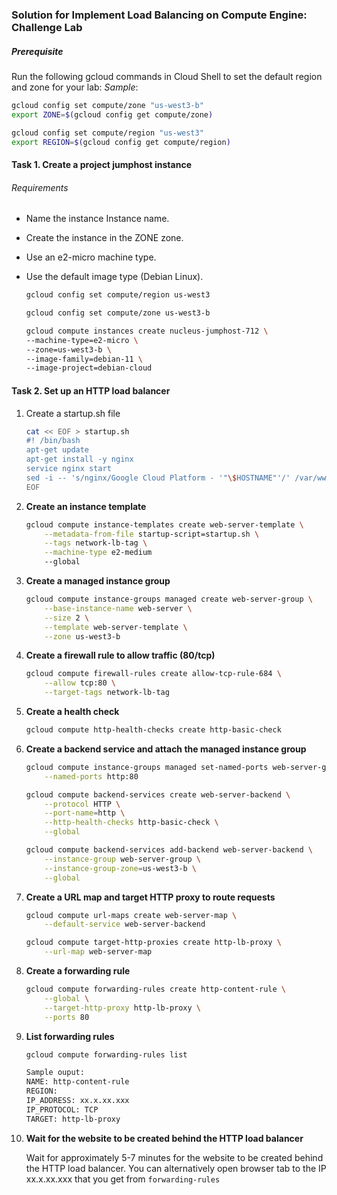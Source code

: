### Solution for Implement Load Balancing on Compute Engine: Challenge Lab

##### Prerequisite
Run the following gcloud commands in Cloud Shell to set the default region and zone for your lab:
*Sample*:
```bash 
gcloud config set compute/zone "us-west3-b"
export ZONE=$(gcloud config get compute/zone)

gcloud config set compute/region "us-west3"
export REGION=$(gcloud config get compute/region)
```

#### Task 1. Create a project jumphost instance

###### Requirements

- Name the instance Instance name.
- Create the instance in the ZONE zone.
- Use an e2-micro machine type.
- Use the default image type (Debian Linux).

    ```bash
    gcloud config set compute/region us-west3
    ```

    ```bash
    gcloud config set compute/zone us-west3-b
    ```

    ```bash
    gcloud compute instances create nucleus-jumphost-712 \
    --machine-type=e2-micro \
    --zone=us-west3-b \
    --image-family=debian-11 \
    --image-project=debian-cloud
    ```

#### Task 2. Set up an HTTP load balancer

1. Create a startup.sh file

    ```bash
    cat << EOF > startup.sh
    #! /bin/bash
    apt-get update
    apt-get install -y nginx
    service nginx start
    sed -i -- 's/nginx/Google Cloud Platform - '"\$HOSTNAME"'/' /var/www/html/index.nginx-debian.html
    EOF
    ```

2. **Create an instance template**

    ```bash
    gcloud compute instance-templates create web-server-template \
        --metadata-from-file startup-script=startup.sh \
        --tags network-lb-tag \
        --machine-type e2-medium
        --global
    ```

3. **Create a managed instance group**

    ```bash
    gcloud compute instance-groups managed create web-server-group \
        --base-instance-name web-server \
        --size 2 \
        --template web-server-template \
        --zone us-west3-b
    ```

4. **Create a firewall rule to allow traffic (80/tcp)**

    ```bash
    gcloud compute firewall-rules create allow-tcp-rule-684 \
        --allow tcp:80 \
        --target-tags network-lb-tag
    ```

5. **Create a health check**

    ```bash
    gcloud compute http-health-checks create http-basic-check
    ```

6. **Create a backend service and attach the managed instance group**

    ```bash
    gcloud compute instance-groups managed set-named-ports web-server-group \
        --named-ports http:80

    gcloud compute backend-services create web-server-backend \
        --protocol HTTP \
        --port-name=http \
        --http-health-checks http-basic-check \
        --global

    gcloud compute backend-services add-backend web-server-backend \
        --instance-group web-server-group \
        --instance-group-zone=us-west3-b \
        --global
    ```

7. **Create a URL map and target HTTP proxy to route requests**

    ```bash
    gcloud compute url-maps create web-server-map \
        --default-service web-server-backend

    gcloud compute target-http-proxies create http-lb-proxy \
        --url-map web-server-map
    ```

8. **Create a forwarding rule**

    ```bash
    gcloud compute forwarding-rules create http-content-rule \
        --global \
        --target-http-proxy http-lb-proxy \
        --ports 80
    ```

9. **List forwarding rules**

    ```bash
    gcloud compute forwarding-rules list

    Sample ouput:
    NAME: http-content-rule
    REGION: 
    IP_ADDRESS: xx.x.xx.xxx
    IP_PROTOCOL: TCP
    TARGET: http-lb-proxy
    ```

10. **Wait for the website to be created behind the HTTP load balancer**

    Wait for approximately 5-7 minutes for the website to be created behind the HTTP load balancer.
    You can alternatively open browser tab to the IP xx.x.xx.xxx that you get from `forwarding-rules`

